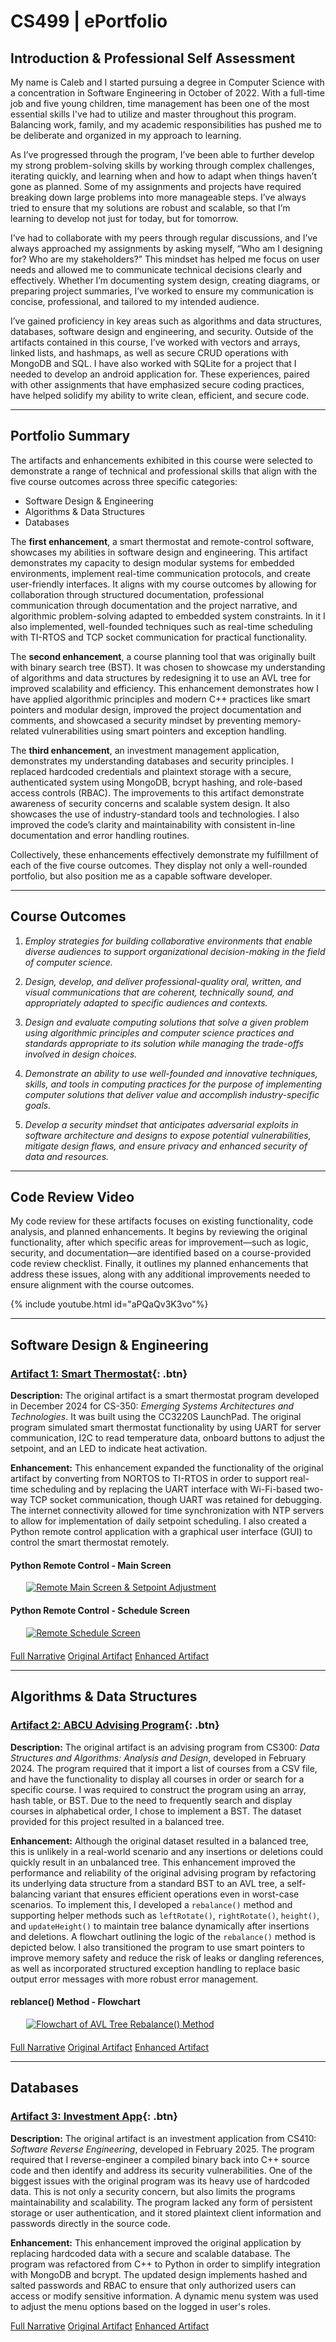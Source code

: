 # CS499 | ePortfolio

## Introduction & Professional Self Assessment
My name is Caleb and I started pursuing a degree in Computer Science with a concentration in Software Engineering in October of 2022. With a full-time job and five young children, time management has been one of the most essential skills I've had to utilize and master throughout this program. Balancing work, family, and my academic responsibilities has pushed me to be deliberate and organized in my approach to learning.

As I’ve progressed through the program, I’ve been able to further develop my strong problem-solving skills by working through complex challenges, iterating quickly, and learning when and how to adapt when things haven’t gone as planned. Some of my assignments and projects have required breaking down large problems into more manageable steps. I’ve always tried to ensure that my solutions are robust and scalable, so that I’m learning to develop not just for today, but for tomorrow.

I’ve had to collaborate with my peers through regular discussions, and I’ve always approached my assignments by asking myself, “Who am I designing for? Who are my stakeholders?” This mindset has helped me focus on user needs and allowed me to communicate technical decisions clearly and effectively. Whether I’m documenting system design, creating diagrams, or preparing project summaries, I’ve worked to ensure my communication is concise, professional, and tailored to my intended audience.

I’ve gained proficiency in key areas such as algorithms and data structures, databases, software design and engineering, and security. Outside of the artifacts contained in this course, I’ve worked with vectors and arrays, linked lists, and hashmaps, as well as secure CRUD operations with MongoDB and SQL. I have also worked with SQLite for a project that I needed to develop an android application for. These experiences, paired with other assignments that have emphasized secure coding practices, have helped solidify my ability to write clean, efficient, and secure code. 

---
## Portfolio Summary
The artifacts and enhancements exhibited in this course were selected to demonstrate a range of technical and professional skills that align with the five course outcomes across three specific categories:

- Software Design & Engineering
- Algorithms & Data Structures
- Databases

The **first enhancement**, a smart thermostat and remote-control software, showcases my abilities in software design and engineering. This artifact demonstrates my capacity to design modular systems for embedded environments, implement real-time communication protocols, and create user-friendly interfaces. It aligns with my course outcomes by allowing for collaboration through structured documentation, professional communication through documentation and the project narrative, and algorithmic problem-solving adapted to embedded system constraints. In it I also implemented, well-founded techniques such as real-time scheduling with TI-RTOS and TCP socket communication for practical functionality. 

The **second enhancement**, a course planning tool that was originally built with binary search tree (BST). It was chosen to showcase my understanding of algorithms and data structures by redesigning it to use an AVL tree for improved scalability and efficiency. This enhancement demonstrates how I have applied algorithmic principles and modern C++ practices like smart pointers and modular design, improved the project documentation and comments, and showcased a security mindset by preventing memory-related vulnerabilities using smart pointers and exception handling.

The **third enhancement**, an investment management application, demonstrates my understanding databases and security principles. I replaced hardcoded credentials and plaintext storage with a secure, authenticated system using MongoDB, bcrypt hashing, and role-based access controls (RBAC). The improvements to this artifact demonstrate awareness of security concerns and scalable system design. It also showcases the use of industry-standard tools and technologies. I also improved the code’s clarity and maintainability with consistent in-line documentation and error handling routines.

Collectively, these enhancements effectively demonstrate my fulfillment of each of the five course outcomes. They display not only a well-rounded portfolio, but also position me as a capable software developer.


---
## Course Outcomes
1. *Employ strategies for building collaborative environments that enable diverse audiences to support organizational decision-making in the field of computer science.*

2. *Design, develop, and deliver professional-quality oral, written, and visual communications that are coherent, technically sound, and appropriately adapted to specific audiences and contexts.*

3. *Design and evaluate computing solutions that solve a given problem using algorithmic principles and computer science practices and standards appropriate to its solution while managing the trade-offs involved in design choices.*

4. *Demonstrate an ability to use well-founded and innovative techniques, skills, and tools in computing practices for the purpose of implementing computer solutions that deliver value and accomplish industry-specific goals.*

5. *Develop a security mindset that anticipates adversarial exploits in software architecture and designs to expose potential vulnerabilities, mitigate design flaws, and ensure privacy and enhanced security of data and resources.*

---
## Code Review Video

My code review for these artifacts focuses on existing functionality, code analysis, and planned enhancements. It begins by reviewing the original functionality, after which specific areas for improvement—such as logic, security, and documentation—are identified based on a course-provided code review checklist. Finally, it outlines my planned enhancements that address these issues, along with any additional improvements needed to ensure alignment with the course outcomes.

{% include youtube.html id="aPQaQv3K3vo"%}

---
## Software Design & Engineering
### [Artifact 1: Smart Thermostat](https://github.com/calebmirwin/CS499/tree/main/Artifact%201){: .btn}

**Description:** The original artifact is a smart thermostat program developed in December 2024 for CS-350: *Emerging Systems Architectures and Technologies*. It was built using the CC3220S LaunchPad. The original program simulated smart thermostat functionality by using UART for server communication, I2C to read temperature data, onboard buttons to adjust the setpoint, and an LED to indicate heat activation.

**Enhancement:** This enhancement expanded the functionality of the original artifact by converting from NORTOS to TI-RTOS in order to support real-time scheduling and by replacing the UART interface with Wi-Fi-based two-way TCP socket communication, though UART was retained for debugging. The internet connectivity allowed for time synchronization with NTP servers to allow for implementation of daily setpoint scheduling. I also created a Python remote control application with a graphical user interface (GUI) to control the smart thermostat remotely.

#### Python Remote Control - Main Screen
<a href="assets/images/RemoteControl_1.png" target="_blank">
  <img src="assets/images/RemoteControl_1.png" alt="Remote Main Screen & Setpoint Adjustment" title="Remote Main Screen & Setpoint Adjustment" style="display: block; margin: 0 auto 20px auto; max-width: 90%;">
</a>

#### Python Remote Control - Schedule Screen
<a href="assets/images/RemoteControl_2.png" target="_blank">
  <img src="assets/images/RemoteControl_2.png" alt="Remote Schedule Screen" title="Remote Schedule Screen" style="display: block; margin: 0 auto 20px auto; max-width: 90%;">
</a>

<div class="button-row">
  <a href="https://github.com/calebmirwin/CS499/blob/main/Artifact%201/Irwin_CS499_SoftwareDesignandEngineering.pdf" class="button">Full Narrative</a>
  <a href="https://github.com/calebmirwin/CS499/tree/main/Artifact%201/Original/Irwin_SmartThermostat" class="button">Original Artifact</a>
  <a href="https://github.com/calebmirwin/CS499/tree/main/Artifact%201/Enhancement/Irwin_EnhancedSmartThermostat" class="button">Enhanced Artifact</a>
</div>

---
## Algorithms & Data Structures
### [Artifact 2: ABCU Advising Program](https://github.com/calebmirwin/CS499/tree/main/Artifact%202){: .btn}

**Description:** The original artifact is an advising program from CS300: *Data Structures and Algorithms: Analysis and Design*, developed in February 2024. The program required that it import a list of courses from a CSV file, and have the functionality to display all courses in order or search for a specific course. I was required to construct the program using an array, hash table, or BST. Due to the need to frequently search and display courses in alphabetical order, I chose to implement a BST. The dataset provided for this project resulted in a balanced tree.

**Enhancement:** Although the original dataset resulted in a balanced tree, this is unlikely in a real-world scenario and any insertions or deletions could quickly result in an unbalanced tree. This enhancement improved the performance and reliability of the original advising program by refactoring its underlying data structure from a standard BST to an AVL tree, a self-balancing variant that ensures efficient operations even in worst-case scenarios. To implement this, I developed a `rebalance()` method and supporting helper methods such as `leftRotate()`, `rightRotate()`, `height()`, and `updateHeight()` to maintain tree balance dynamically after insertions and deletions. A flowchart outlining the logic of the `rebalance()` method is depicted below. I also transitioned the program to use smart pointers to improve memory safety and reduce the risk of leaks or dangling references, as well as incorporated structured exception handling to replace basic output error messages with more robust error management.

#### reblance() Method - Flowchart
<a href="assets/images/AVLTreeFlowchart.png" target="_blank">
  <img src="assets/images/AVLTreeFlowchart.png" alt="Flowchart of AVL Tree Rebalance() Method" title="Flowchart of AVL Tree Rebalance() Method" style="display: block; margin: 0 auto 20px auto; max-width: 90%;">
</a>

<div class="button-row">
  <a href="https://github.com/calebmirwin/CS499/blob/main/Artifact%202/Irwin_CS499_AlgorithmsAndDataStructures.pdf" class="button">Full Narrative</a>
  <a href="https://github.com/calebmirwin/CS499/tree/main/Artifact%202/Original/Irwin_ABCUAdvisingProgram" class="button">Original Artifact</a>
  <a href="https://github.com/calebmirwin/CS499/tree/main/Artifact%202/Enhanced/Irwin_EnhancedABCUAdvisingProgram" class="button">Enhanced Artifact</a>
</div>

---
## Databases
### [Artifact 3: Investment App](https://github.com/calebmirwin/CS499/tree/main/Artifact%203){: .btn}

**Description:** The original artifact is an investment application from CS410: *Software Reverse Engineering*, developed in February 2025. The program required that I reverse-engineer a compiled binary back into C++ source code and then identify and address its security vulnerabilities. One of the biggest issues with the original program was its heavy use of hardcoded data. This is not only a security concern, but also limits the programs maintainability and scalability. The program lacked any form of persistent storage or user authentication, and it stored plaintext client information and passwords directly in the source code.

**Enhancement:** This enhancement improved the original application by replacing hardcoded data with a secure and scalable database. The program was refactored from C++ to Python in order to simplify integration with MongoDB and bcrypt. The updated design implements hashed and salted passwords and RBAC to ensure that only authorized users can access or modify sensitive information. A dynamic menu system was used to adjust the menu options based on the logged in user's roles. 

<div class="button-row">
  <a href="https://github.com/calebmirwin/CS499/blob/main/Artifact%203/Irwin_CS499_Databases.pdf" class="button">Full Narrative</a>
  <a href="https://github.com/calebmirwin/CS499/tree/main/Artifact%203/Original" class="button">Original Artifact</a>
  <a href="https://github.com/calebmirwin/CS499/tree/main/Artifact%203/Enhancement" class="button">Enhanced Artifact</a>
</div>